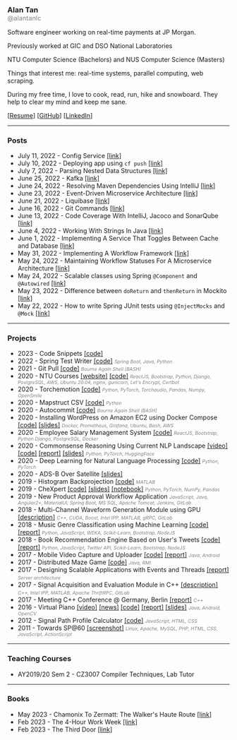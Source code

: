 ### Alan Tan

<small style="display:block; margin-top: -1rem; font-size: 11pt; font-weight: normal; color: grey;">@alantanlc</small>

Software engineer working on real-time payments at JP Morgan.

Previously worked at GIC and DSO National Laboratories

NTU Computer Science (Bachelors) and NUS Computer Science (Masters)

Things that interest me: real-time systems, parallel computing, web scraping.

During my free time, I love to cook, read, run, hike and snowboard. They help to clear my mind and keep me sane.

[[Resume](https://docs.google.com/document/d/1NeTUAE8KsCUVQrlmhDdjLFS-0qwqHZN4qspAl3VLD2Q/edit)]
[[GitHub](https://github.com/alantanlc)]
[[LinkedIn](https://www.linkedin.com/in/alantanlc/)]

<hr style="height: 0.05rem;" />

### Posts

- July 11, 2022 - Config Service
  [[link]](https://github.com/alantanlc/blog/tree/main/posts/config-service)
- July 10, 2022 - Deploying app using `cf push`
  [[link]](https://github.com/alantanlc/blog/tree/main/posts/deploying-app-using-cf-push)
- July 7, 2022 - Parsing Nested Data Structures
  [[link]](https://github.com/alantanlc/blog/tree/main/posts/parsing-nested-data-structures)
- June 25, 2022 - Kafka
  [[link]](https://github.com/alantanlc/blog/tree/main/posts/kafka)
- June 24, 2022 - Resolving Maven Dependencies Using IntelliJ
  [[link]](https://github.com/alantanlc/blog/tree/main/posts/resolving-maven-dependencies-using-intellij)
- June 23, 2022 - Event-Driven Microservice Architecture
  [[link]](https://github.com/alantanlc/blog/tree/main/posts/event-driven-microservice-architecture)
- June 21, 2022 - Liquibase
  [[link]](https://github.com/alantanlc/blog/tree/main/posts/liquibase)
- June 16, 2022 - Git Commands
  [[link]](https://github.com/alantanlc/blog/tree/main/posts/git-commands)
- June 13, 2022 - Code Coverage With IntelliJ, Jacoco and SonarQube
  [[link]](https://github.com/alantanlc/blog/tree/main/posts/code-coverage-with-intellij-jacoco-and-sonarqube)
- June 4, 2022 - Working With Strings In Java
  [[link]](https://github.com/alantanlc/blog/tree/main/posts/working-with-strings-in-java)
- June 1, 2022 - Implementing A Service That Toggles Between Cache and Database
  [[link]](https://github.com/alantanlc/blog/tree/main/posts/implementing-a-service-that-toggles-between-cache-and-database)
- May 31, 2022 - Implementing A Workflow Framework
  [[link]](https://github.com/alantanlc/blog/tree/main/posts/implementing-a-workflow-framework)
- May 24, 2022 - Maintaining Workflow Statuses For A Microservice Architecture
  [[link]](https://github.com/alantanlc/blog/tree/main/posts/maintaining-workflow-statuses-for-a-microservice-architecture)
- May 24, 2022 - Scalable classes using Spring `@Component` and `@Autowired`
  [[link]](https://github.com/alantanlc/blog/tree/main/posts/scalable-classes-using-spring-component-and-autowired)
- May 23, 2022 - Difference between `doReturn` and `thenReturn` in Mockito
  [[link]](https://github.com/alantanlc/blog/tree/main/posts/difference-between-doreturn-and-thenreturn-in-mockito)
- May 22, 2022 - How to write Spring JUnit tests using `@InjectMocks` and `@Mock`
  [[link]](https://github.com/alantanlc/blog/tree/main/posts/how-to-write-spring-junit-tests-using-injectmocks-and-mock)

<hr style="height: 0.05rem;" />

### Projects

- 2023 - Code Snippets
  [[code]](https://github.com/alantanlc/code-snippets)
- 2022 - Spring Test Writer
  [[code]](https://github.com/alantanlc/spring-test-writer)
  <span style='color: gray; font-style: italic; font-size: 8pt;'>Spring Boot, Java, Python</span>
- 2021 - Git Pull
  [[code]](https://github.com/alantanlc/git-pull)
  <span style='color: gray; font-style: italic; font-size: 8pt;'>Bourne Again
  Shell (BASH)</span>
- 2020 - NTU Courses
  [[website]](https://ntucourses.com)
  [[code]](https://github.com/alantanlc/ntucourses)
  <span style='color: gray; font-style: italic; font-size: 8pt;'>ReactJS, Bootstrap, Python, Django, PostgreSQL, AWS, Ubuntu 20.04, nginx, gunicorn, Let's Encrypt, Certbot</span>
- 2020 - Torchemotion
  [[code]](https://github.com/alantanlc/torchemotion)
  <span style='color: gray; font-style: italic; font-size: 8pt;'>Python, PyTorch, Torchaudio, Pandas, Numpy, OpenSmile</span>
- 2020 - Mapstruct CSV
  [[code]](https://github.com/alantanlc/mapstruct-csv)
  <span style='color: gray; font-style: italic; font-size: 8pt;'>Python</span>
- 2020 - Autocommit
  [[code]](https://github.com/alantanlc/autocommit)
  <span style='color: gray; font-style: italic; font-size: 8pt;'>Bourne Again Shell (BASH)</span>
- 2020 - Installing WordPress on Amazon EC2 using Docker Compose
  [[code]](https://github.com/alantanlc/wordpress-docker-ec2)
  [[slides]](https://docs.google.com/presentation/d/1CbiCGDHpKymM1GYhtt89hthqttz6-MkBhCCub9Klo8U/edit?usp=sharing)
  <span style='color: gray; font-style: italic; font-size: 8pt;'>Docker, Prometheus, Grafana, Ubuntu, Bash, AWS</span>
- 2020 - Employee Salary Management System
  [[code]](https://github.com/alantanlc/employee-salary)
  <span style='color: gray; font-style: italic; font-size: 8pt;'>ReactJS, Bootstrap, Python Django, PostgreSQL, Docker</span>
- 2020 - Commonsense Reasoning Using Current NLP Landscape
  [[video]](https://www.dropbox.com/s/zlsi8njzdjyoi2g/video.mov?dl=0)
  [[code]](https://github.com/alantanlc/ce7455-project)
  [[report]](https://www.dropbox.com/s/4wuqg2u94wa56kn/report.pdf?dl=0)
  [[slides]](https://www.dropbox.com/s/l67rncbbebifpkk/slides.pptx?dl=0)
  <span style='color: gray; font-style: italic; font-size: 8pt;'>Python, PyTorch, HuggingFace</span>
- 2020 - Deep Learning for Natural Language Processing [[code]](https://github.com/alantanlc/ce7455-nlp)
  <span style='color: gray; font-style: italic; font-size: 8pt;'>Python, PyTorch</span>
- 2020 - ADS-B Over Satellite
  [[slides]](https://docs.google.com/presentation/d/1nhatJ_gas8Im0c9SX1xv_7RMmdjL9Wx40qy30u1mus8/edit?usp=sharing)
- 2019 - Histogram Backprojection
  [[code]](https://github.com/alantanlc/histogram-backprojection)
  <span style='color: gray; font-style: italic; font-size: 8pt;'>MATLAB</span>
- 2019 - CheXpert
  [[code]](https://github.com/alantanlc/ce7454-grp17)
  [[slides]](https://docs.google.com/presentation/d/16nar6Ccq9S9ukXAOgCvyyJbcMHaLQ9GGi6T-RyDAqaA/edit?usp=sharing)
  [[notebook]](https://colab.research.google.com/drive/1ixLTm79T42UCSPlFpoiJT5ZSCCRBTvvb?usp=sharing)
  <span style='color: gray; font-style: italic; font-size: 8pt;'>Python, PyTorch, NumPy, Pandas</span>
- 2019 - New Product Approval Workflow Application
  <span style='color: gray; font-style: italic; font-size: 8pt;'>JavaScript, Java, Angular2+, MaterialUI, Spring Boot, MS SQL, Apache Tomcat, Jenkins, GitLab</span>
- 2018 - Multi-Channel Waveform Generation Module using GPU
  [[description]](https://docs.google.com/document/d/11560tTdM8xBgi6S9gNVgAAN1Na-8BcY0CkkJejB4AkU/edit?usp=sharing)
  <span style='color: gray; font-style: italic; font-size: 8pt;'>C++, CUDA, Boost, Intel IPP, MATLAB, gRPC, GitLab</span>
- 2018 - Music Genre Classification using Machine Learning
  [[code]](https://github.com/alantanlc/cs4347-music-genre-classification)
  [[report]](https://www.overleaf.com/read/jjbswwsdjpqs)
  <span style='color: gray; font-style: italic; font-size: 8pt;'>Python, JavaScript, WEKA, Scikit-Learn, Bootstrap, NodeJS</span>
- 2018 - Book Recommendation Engine Based on User's Tweets
  [[code]](https://github.com/rahul99/PRE-Guide)
  [[report]](https://drive.google.com/file/d/1_fZz4ciVWD8G_sCvMwhAoGFTUv2QfEsF/view?usp=sharing)
  <span style='color: gray; font-style: italic; font-size: 8pt;'>Python, JavaScript, Twitter API, Scikit-Learn, Bootstrap, NodeJS</span>
- 2017 - Mobile Video Capture and Uploader
  [[code]](https://github.com/alantanlc/cs5248-mobile-video-capture-and-uploader)
  [[report]](https://docs.google.com/document/d/1x3rXJPHQrA1tJ0K0jXE6vis13rrRNYsxchmNQpwFFvI/edit?usp=sharing)
  <span style='color: gray; font-style: italic; font-size: 8pt;'>Java, Android</span>
- 2017 - Distributed Maze Game
  [[code]](https://github.com/alantanlc/cs5223-distributed-maze-game)
  <span style='color: gray; font-style: italic; font-size: 8pt;'>Java, RMI</span>
- 2017 - Designing Scalable Applications with Events and Threads
  [[report]](https://docs.google.com/document/d/1amYaUsTYFITGfM8j2hAr8KcMA8LG_TqGVdRXl5f9BVQ/edit?usp=sharing)
  <span style='color: gray; font-style: italic; font-size: 8pt;'>Server architecture</span>
- 2017 - Signal Acquisition and Evaluation Module in C++
  [[description]](https://docs.google.com/document/d/11560tTdM8xBgi6S9gNVgAAN1Na-8BcY0CkkJejB4AkU/edit?usp=sharing)
  <span style='color: gray; font-style: italic; font-size: 8pt;'>C++, Intel IPP, MATLAB, Apache ThriftRPC, GitLab</span>
- 2017 - Meeting C++ Conference @ Germany, Berlin
  [[report]](https://docs.google.com/document/d/1MFwvmzgU-vcX07_vkeCEtnUphofIZqmdSmc2Iz-Nm7w/edit?usp=sharing)
  <span style='color: gray; font-style: italic; font-size: 8pt;'>C++</span>
- 2016 - Virtual Piano
  [[video]](https://www.youtube.com/watch?v=YjFS944_Vl4)
  [[news]](http://scse.ntu.edu.sg/NewsnEvents/Pages/News-Detail.aspx?news=067b6f2f-27ec-409a-a38a-3b61e6ccd129)
  [[code]](https://github.com/alantanlc/virtual-piano)
  [[report]](https://docs.google.com/document/d/1GYiKimrhumRyQGITo2OWcA_YV94Udv0gRgKmAjKgGwE/edit?usp=sharing)
  [[slides]](https://docs.google.com/presentation/d/1JQqFbdLq8pyUItP8OQpeC4iTftyl53VYoEmhwIUfFBc/edit)
  <span style='color: gray; font-style: italic; font-size: 8pt;'>Java, Android, OpenCV</span>
- 2012 - Signal Path Profile Calculator
  [[code]](https://github.com/alantanlc/signal-path-profile-calculator)
  <span style='color: gray; font-style: italic; font-size: 8pt;'>JavaScript, HTML, CSS</span>
- 2011 - Towards SP@60
  [[screenshot]](https://alantan02.wixsite.com/portfolio?lightbox=dataItem-ik42409j)
  <span style='color: gray; font-style: italic; font-size: 8pt;'>Linux, Apache, MySQL, PHP, HTML, CSS, JavaScript, ActionScript</span>

<hr style="height: 0.05rem;" />

### Teaching Courses

- AY2019/20 Sem 2 - CZ3007 Compiler Techniques, Lab Tutor

<hr style="height: 0.05rem;" />

### Books

- May 2023 - Chamonix To Zermatt: The Walker's Haute Route [[link]](https://books.google.com.sg/books/about/Trekking_Chamonix_to_Zermatt.html?id=kkaEEAAAQBAJ&source=kp_book_description&redir_esc=y)
- Feb 2023 - The 4-Hour Work Week [[link]](https://fourhourworkweek.com/)
- Feb 2023 - The Third Door [[link]](https://thirddoorbook.com/)
